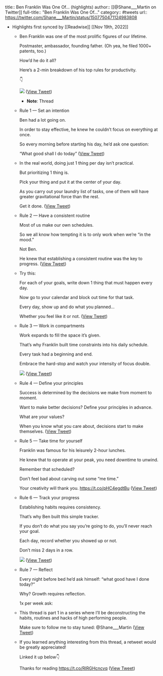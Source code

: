 title:: Ben Franklin Was One Of... (highlights)
author:: [[@Shane___Martin on Twitter]]
full-title:: "Ben Franklin Was One Of..."
category:: #tweets
url:: https://twitter.com/Shane___Martin/status/1507750471124983808

- Highlights first synced by [[Readwise]] [[Nov 19th, 2022]]
	- Ben Franklin was one of the most prolific figures of our lifetime.
	  
	  Postmaster, ambassador, founding father. (Oh yea, he filed 1000+ patents, too.)
	  
	  How’d he do it all?
	  
	  Here’s a 2-min breakdown of his top rules for productivity.
	  
	  👇 
	  
	  ![](https://pbs.twimg.com/media/FOybD_8VEAEuV36.jpg) ([View Tweet](https://twitter.com/Shane___Martin/status/1507750471124983808))
		- **Note**: Thread
	- Rule 1 — Set an intention 
	  
	  Ben had a lot going on. 
	  
	  In order to stay effective, he knew he couldn’t focus on everything at once. 
	  
	  So every morning before starting his day, he’d ask one question:
	  
	  “What good shall I do today” ([View Tweet](https://twitter.com/Shane___Martin/status/1507750472840454144))
	- In the real world, doing just 1 thing per day isn’t practical.
	  
	  But prioritizing 1 thing is. 
	  
	  Pick your thing and put it at the center of your day.
	  
	  As you carry out your laundry list of tasks, one of them will have greater gravitational force than the rest.
	  
	  Get it done. ([View Tweet](https://twitter.com/Shane___Martin/status/1507750473884872705))
	- Rule 2 — Have a consistent routine 
	  
	  Most of us make our own schedules.
	  
	  So we all know how tempting it is to only work when we’re “in the mood.”
	  
	  Not Ben. 
	  
	  He knew that establishing a consistent routine was the key to progress. ([View Tweet](https://twitter.com/Shane___Martin/status/1507750474958532612))
	- Try this:
	  
	  For each of your goals, write down 1 thing that must happen every day. 
	  
	  Now go to your calendar and block out time for that task. 
	  
	  Every day, show up and do what you planned…
	  
	  Whether you feel like it or not. ([View Tweet](https://twitter.com/Shane___Martin/status/1507750476116226048))
	- Rule 3 — Work in compartments 
	  
	  Work expands to fill the space it’s given.
	  
	  That’s why Franklin built time constraints into his daily schedule.
	  
	  Every task had a beginning and end. 
	  
	  Embrace the hard-stop and watch your intensity of focus double. 
	  
	  ![](https://pbs.twimg.com/media/FOybEiTVkAAeBZK.jpg) ([View Tweet](https://twitter.com/Shane___Martin/status/1507750481296125952))
	- Rule 4 — Define your principles
	  
	  Success is determined by the decisions we make from moment to moment. 
	  
	  Want to make better decisions? Define your principles in advance.
	  
	  What are your values? 
	  
	  When you know what you care about, decisions start to make themselves. ([View Tweet](https://twitter.com/Shane___Martin/status/1507750483397468165))
	- Rule 5 — Take time for yourself
	  
	  Franklin was famous for his leisurely 2-hour lunches. 
	  
	  He knew that to operate at your peak, you need downtime to unwind. 
	  
	  Remember that scheduled? 
	  
	  Don’t feel bad about carving out some “me time.”
	  
	  Your creativity will thank you. https://t.co/pHC4egdtBu ([View Tweet](https://twitter.com/Shane___Martin/status/1507750495401570305))
	- Rule 6 — Track your progress
	  
	  Establishing habits requires consistency. 
	  
	  That’s why Ben built this simple tracker.
	  
	  If you don’t do what you say you’re going to do, you’ll never reach your goal. 
	  
	  Each day, record whether you showed up or not. 
	  
	  Don’t miss 2 days in a row. 
	  
	  ![](https://pbs.twimg.com/media/FOybFyCVEAQFogQ.jpg) ([View Tweet](https://twitter.com/Shane___Martin/status/1507750503265931264))
	- Rule 7 — Reflect
	  
	  Every night before bed he’d ask himself: “what good have I done today?”
	  
	  Why? Growth requires reflection. 
	  
	  1x per week ask:
	- This thread is part 1 in a series where I’ll be deconstructing the habits, routines and hacks of high performing people. 
	  
	  Make sure to follow me to stay tuned: @Shane___Martin ([View Tweet](https://twitter.com/Shane___Martin/status/1507750505774157826))
	- If you learned anything interesting from this thread, a retweet would be greatly appreciated! 
	  
	  Linked it up below👇 
	  
	  Thanks for reading https://t.co/RIRGHcncvq ([View Tweet](https://twitter.com/Shane___Martin/status/1507752092177297412))